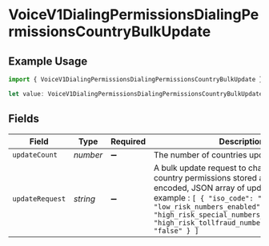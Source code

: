 # VoiceV1DialingPermissionsDialingPermissionsCountryBulkUpdate

## Example Usage

```typescript
import { VoiceV1DialingPermissionsDialingPermissionsCountryBulkUpdate } from "twilio-voice/models/components";

let value: VoiceV1DialingPermissionsDialingPermissionsCountryBulkUpdate = {};
```

## Fields

| Field                                                                                                                                                                                                                                                                                             | Type                                                                                                                                                                                                                                                                                              | Required                                                                                                                                                                                                                                                                                          | Description                                                                                                                                                                                                                                                                                       |
| ------------------------------------------------------------------------------------------------------------------------------------------------------------------------------------------------------------------------------------------------------------------------------------------------- | ------------------------------------------------------------------------------------------------------------------------------------------------------------------------------------------------------------------------------------------------------------------------------------------------- | ------------------------------------------------------------------------------------------------------------------------------------------------------------------------------------------------------------------------------------------------------------------------------------------------- | ------------------------------------------------------------------------------------------------------------------------------------------------------------------------------------------------------------------------------------------------------------------------------------------------- |
| `updateCount`                                                                                                                                                                                                                                                                                     | *number*                                                                                                                                                                                                                                                                                          | :heavy_minus_sign:                                                                                                                                                                                                                                                                                | The number of countries updated                                                                                                                                                                                                                                                                   |
| `updateRequest`                                                                                                                                                                                                                                                                                   | *string*                                                                                                                                                                                                                                                                                          | :heavy_minus_sign:                                                                                                                                                                                                                                                                                | A bulk update request to change voice dialing country permissions stored as a URL-encoded, JSON array of update objects. For example : `[ { "iso_code": "GB", "low_risk_numbers_enabled": "true", "high_risk_special_numbers_enabled":"true", "high_risk_tollfraud_numbers_enabled": "false" } ]` |